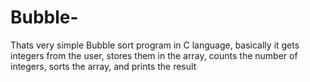 # Bubble-
Thats very simple Bubble sort program in C language, basically it gets integers from the user, stores them in the array, counts the number of integers, sorts the array, and prints the result
